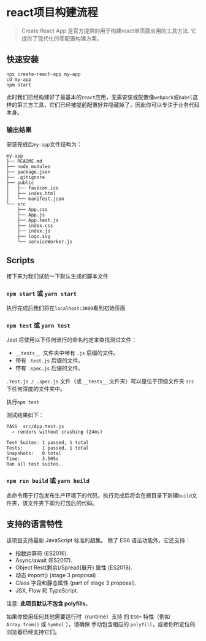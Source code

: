 # react项目构建流程

> Create React App 是官方提供的用于构建react单页面应用的工具方法. 它提供了现代化的零配置构建方案。

## 快速安装

```
npx create-react-app my-app
cd my-app
npm start
```

此时我们已经构建好了最基本的`react`应用，无需安装或配置像`webpack`或`babel`这样的第三方工具，它们已经被提前配置好并隐藏掉了，因此你可以专注于业务代码本身。

### 输出结果

安装完成后`my-app`文件结构为：

```
my-app
├── README.md
├── node_modules
├── package.json
├── .gitignore
├── public
│   ├── favicon.ico
│   ├── index.html
│   └── manifest.json
└── src
    ├── App.css
    ├── App.js
    ├── App.test.js
    ├── index.css
    ├── index.js
    ├── logo.svg
    └── serviceWorker.js
```

## Scripts

接下来为我们试验一下默认生成的脚本文件

### `npm start` 或 `yarn start`

执行完成后我们将在`localhost:3000`看到初始页面

### `npm test` 或 `yarn test`

Jest 将使用以下任何流行的命名约定来查找测试文件：

- `__tests__ `文件夹中带有 `.js` 后缀的文件。
- 带有 `.test.js` 后缀的文件。
- 带有 `.spec.js` 后缀的文件。

`.test.js / .spec.js` 文件（或 `__tests__` 文件夹）可以是位于顶级文件夹 `src` 下任何深度的文件夹中。

执行`npm test`

测试结果如下：

```
PASS  src/App.test.js
  ✓ renders without crashing (24ms)

Test Suites: 1 passed, 1 total
Tests:       1 passed, 1 total
Snapshots:   0 total
Time:        3.505s
Ran all test suites.
```

### `npm run build` 或 `yarn build`

此命令用于打包发布生产环境下的代码，执行完成后将会在根目录下新建`build`文件夹，该文件夹下即为打包后的代码。


## 支持的语言特性

该项目支持最新 JavaScript 标准的超集。 除了 ES6 语法功能外，它还支持：

- 指数运算符 (ES2016).
- Async/await (ES2017).
- Object Rest(剩余)/Spread(展开) 属性 (ES2018).
- 动态 import() (stage 3 proposal)
- Class 字段和静态属性 (part of stage 3 proposal).
- JSX, Flow 和 TypeScript.

注意: **此项目默认不包含 polyfills**。

如果你使用任何其他需要运行时（runtime）支持 的 `ES6+` 特性（例如 `Array.from()` 或 `Symbol` ），请确保 手动包含相应的 `polyfill`，或者你所定位的浏览器已经支持它们。